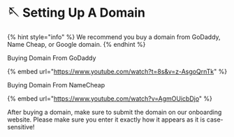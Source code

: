 # 🪡 Setting Up A Domain

{% hint style="info" %}
We recommend you buy a domain from GoDaddy, Name Cheap, or Google domain.
{% endhint %}

Buying Domain From GoDaddy

{% embed url="https://www.youtube.com/watch?t=8s&v=z-AsgoQrnTk" %}

Buying Domain From NameCheap

{% embed url="https://www.youtube.com/watch?v=AgmOUicbDjo" %}

After buying a domain, make sure to submit the domain on our onboarding website. Please make sure you enter it exactly how it appears as it is case-sensitive!
